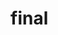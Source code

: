 # final


<!-------------- floww  ---------------------------
user ToniVer@gmail.com  pass: 123456789   is admin user can see other user's video's and meetings
user TheRose@gmail.com  pass: 123456789   is basic user can see only his videos and meetings

log in as basic user and add video from basic user and change name of other video
log in admin user and see the new video and delete it
basic user can make changes ion the video and admin can see it and delete it from his account

CRUD on video's 
CRUD on user's


we used json the lower section in index page 

and used ajax to delete meetings on the minus icon next to every meeting
-->
